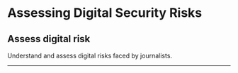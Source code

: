 # Assessing Digital Security Risks

## Assess digital risk


Understand and assess digital risks faced by journalists.

***